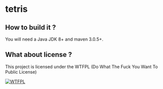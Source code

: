 # tetris

## How to build it ?

You will need a Java JDK 8+ and maven 3.0.5+.


## What about license ?

This project is licensed under the WTFPL (Do What The Fuck You Want To Public License)

[![WTFPL](http://www.wtfpl.net/wp-content/uploads/2012/12/logo-220x1601.png)](http://www.wtfpl.net/)
